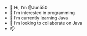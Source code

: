 - 👋 Hi, I’m @Jun550
- 👀 I’m interested in programming
- 🌱 I’m currently learning Java
- 💞️ I’m looking to collaborate on Java
- 📫 

<!---
Jun550/Jun550 is a ✨ special ✨ repository because its `README.md` (this file) appears on your GitHub profile.
You can click the Preview link to take a look at your changes.
--->
